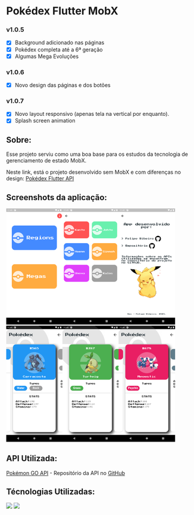 # Pokédex Flutter MobX

### v1.0.5

- [x] Background adicionado nas páginas
- [x] Pokédex completa até a 6ª geração
- [x] Algumas Mega Evoluções

### v1.0.6

- [x] Novo design das páginas e dos botões

### v1.0.7

- [x] Novo layout responsivo (apenas tela na vertical por enquanto).
- [x] Splash screen animation

## Sobre:

Esse projeto serviu como uma boa base para os estudos da tecnologia de gerenciamento de estado MobX. <p>
Neste link, está o projeto desenvolvido sem MobX e com diferenças no design: [Pokédex Flutter API](https://github.com/feliper2002/pokedex-flutter-api)

## Screenshots da aplicação:

<img src='screenshots/screenshot_2.png' width='30%'><img src='screenshots/screenshot_4.png' width='30%'><img src='screenshots/screenshot_3.png' width='30%'><img src='screenshots/screenshot_6.png' width='30%'><img src='screenshots/screenshot_5.png' width='30%'><img src='screenshots/screenshot_7.png' width='30%'>

## API Utilizada:

[Pokémon GO API](https://pokemon-go-lingen.github.io/pokemon-go-api/) - Repositório da API no [GitHub](https://github.com/pokemon-go-lingen/pokemon-go-api)

## Técnologias Utilizadas:

<img src='https://upload.wikimedia.org/wikipedia/commons/1/17/Google-flutter-logo.png' width=120> <img src='https://uiflutter.com/wp-content/uploads/2019/04/mobx.png' width=60>
